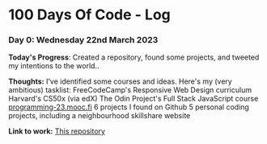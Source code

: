 # 100 Days Of Code - Log

### Day 0: Wednesday 22nd March 2023

**Today's Progress**: Created a repository, found some projects, and tweeted my intentions to the world..

**Thoughts:** I've identified some courses and ideas. Here's my (very ambitious) tasklist:
FreeCodeCamp's Responsive Web Design curriculum
Harvard's CS50x (via edX)
The Odin Project's Full Stack JavaScript course
[programming-23.mooc.fi](https://programming-23.mooc.fi)
6 projects I found on Github
5 personal coding projects, including a neighbourhood skillshare website

**Link to work:** [This repository](https://github.com/alaphilip/Next-100-Days-of-Code)
